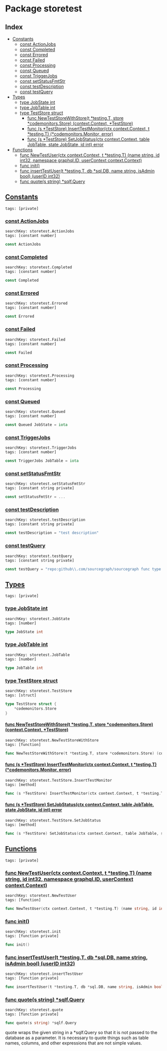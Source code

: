 # Package storetest

## Index

* [Constants](#const)
    * [const ActionJobs](#ActionJobs)
    * [const Completed](#Completed)
    * [const Errored](#Errored)
    * [const Failed](#Failed)
    * [const Processing](#Processing)
    * [const Queued](#Queued)
    * [const TriggerJobs](#TriggerJobs)
    * [const setStatusFmtStr](#setStatusFmtStr)
    * [const testDescription](#testDescription)
    * [const testQuery](#testQuery)
* [Types](#type)
    * [type JobState int](#JobState)
    * [type JobTable int](#JobTable)
    * [type TestStore struct](#TestStore)
        * [func NewTestStoreWithStore(t *testing.T, store *codemonitors.Store) (context.Context, *TestStore)](#NewTestStoreWithStore)
        * [func (s *TestStore) InsertTestMonitor(ctx context.Context, t *testing.T) (*codemonitors.Monitor, error)](#TestStore.InsertTestMonitor)
        * [func (s *TestStore) SetJobStatus(ctx context.Context, table JobTable, state JobState, id int) error](#TestStore.SetJobStatus)
* [Functions](#func)
    * [func NewTestUser(ctx context.Context, t *testing.T) (name string, id int32, namespace graphql.ID, userContext context.Context)](#NewTestUser)
    * [func init()](#init.monitor_creator.go)
    * [func insertTestUser(t *testing.T, db *sql.DB, name string, isAdmin bool) (userID int32)](#insertTestUser)
    * [func quote(s string) *sqlf.Query](#quote)


## <a id="const" href="#const">Constants</a>

```
tags: [private]
```

### <a id="ActionJobs" href="#ActionJobs">const ActionJobs</a>

```
searchKey: storetest.ActionJobs
tags: [constant number]
```

```Go
const ActionJobs
```

### <a id="Completed" href="#Completed">const Completed</a>

```
searchKey: storetest.Completed
tags: [constant number]
```

```Go
const Completed
```

### <a id="Errored" href="#Errored">const Errored</a>

```
searchKey: storetest.Errored
tags: [constant number]
```

```Go
const Errored
```

### <a id="Failed" href="#Failed">const Failed</a>

```
searchKey: storetest.Failed
tags: [constant number]
```

```Go
const Failed
```

### <a id="Processing" href="#Processing">const Processing</a>

```
searchKey: storetest.Processing
tags: [constant number]
```

```Go
const Processing
```

### <a id="Queued" href="#Queued">const Queued</a>

```
searchKey: storetest.Queued
tags: [constant number]
```

```Go
const Queued JobState = iota
```

### <a id="TriggerJobs" href="#TriggerJobs">const TriggerJobs</a>

```
searchKey: storetest.TriggerJobs
tags: [constant number]
```

```Go
const TriggerJobs JobTable = iota
```

### <a id="setStatusFmtStr" href="#setStatusFmtStr">const setStatusFmtStr</a>

```
searchKey: storetest.setStatusFmtStr
tags: [constant string private]
```

```Go
const setStatusFmtStr = ...
```

### <a id="testDescription" href="#testDescription">const testDescription</a>

```
searchKey: storetest.testDescription
tags: [constant string private]
```

```Go
const testDescription = "test description"
```

### <a id="testQuery" href="#testQuery">const testQuery</a>

```
searchKey: storetest.testQuery
tags: [constant string private]
```

```Go
const testQuery = "repo:github\\.com/sourcegraph/sourcegraph func type:diff patternType:literal"
```

## <a id="type" href="#type">Types</a>

```
tags: [private]
```

### <a id="JobState" href="#JobState">type JobState int</a>

```
searchKey: storetest.JobState
tags: [number]
```

```Go
type JobState int
```

### <a id="JobTable" href="#JobTable">type JobTable int</a>

```
searchKey: storetest.JobTable
tags: [number]
```

```Go
type JobTable int
```

### <a id="TestStore" href="#TestStore">type TestStore struct</a>

```
searchKey: storetest.TestStore
tags: [struct]
```

```Go
type TestStore struct {
	*codemonitors.Store
}
```

#### <a id="NewTestStoreWithStore" href="#NewTestStoreWithStore">func NewTestStoreWithStore(t *testing.T, store *codemonitors.Store) (context.Context, *TestStore)</a>

```
searchKey: storetest.NewTestStoreWithStore
tags: [function]
```

```Go
func NewTestStoreWithStore(t *testing.T, store *codemonitors.Store) (context.Context, *TestStore)
```

#### <a id="TestStore.InsertTestMonitor" href="#TestStore.InsertTestMonitor">func (s *TestStore) InsertTestMonitor(ctx context.Context, t *testing.T) (*codemonitors.Monitor, error)</a>

```
searchKey: storetest.TestStore.InsertTestMonitor
tags: [method]
```

```Go
func (s *TestStore) InsertTestMonitor(ctx context.Context, t *testing.T) (*codemonitors.Monitor, error)
```

#### <a id="TestStore.SetJobStatus" href="#TestStore.SetJobStatus">func (s *TestStore) SetJobStatus(ctx context.Context, table JobTable, state JobState, id int) error</a>

```
searchKey: storetest.TestStore.SetJobStatus
tags: [method]
```

```Go
func (s *TestStore) SetJobStatus(ctx context.Context, table JobTable, state JobState, id int) error
```

## <a id="func" href="#func">Functions</a>

```
tags: [private]
```

### <a id="NewTestUser" href="#NewTestUser">func NewTestUser(ctx context.Context, t *testing.T) (name string, id int32, namespace graphql.ID, userContext context.Context)</a>

```
searchKey: storetest.NewTestUser
tags: [function]
```

```Go
func NewTestUser(ctx context.Context, t *testing.T) (name string, id int32, namespace graphql.ID, userContext context.Context)
```

### <a id="init.monitor_creator.go" href="#init.monitor_creator.go">func init()</a>

```
searchKey: storetest.init
tags: [function private]
```

```Go
func init()
```

### <a id="insertTestUser" href="#insertTestUser">func insertTestUser(t *testing.T, db *sql.DB, name string, isAdmin bool) (userID int32)</a>

```
searchKey: storetest.insertTestUser
tags: [function private]
```

```Go
func insertTestUser(t *testing.T, db *sql.DB, name string, isAdmin bool) (userID int32)
```

### <a id="quote" href="#quote">func quote(s string) *sqlf.Query</a>

```
searchKey: storetest.quote
tags: [function private]
```

```Go
func quote(s string) *sqlf.Query
```

quote wraps the given string in a *sqlf.Query so that it is not passed to the database as a parameter. It is necessary to quote things such as table names, columns, and other expressions that are not simple values. 

